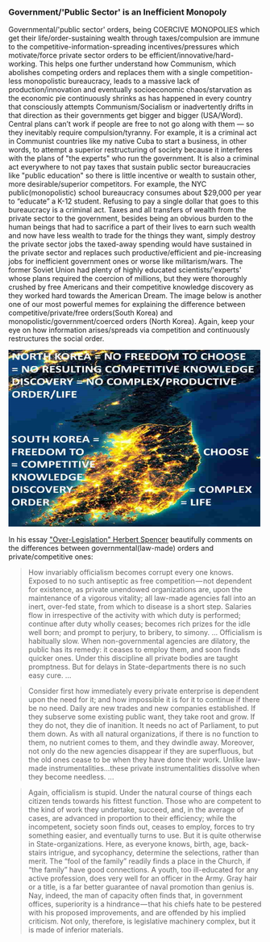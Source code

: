 

### Government/'Public Sector' is an Inefficient Monopoly

Governmental/'public sector' orders, being COERCIVE MONOPOLIES which get their life/order-sustaining wealth through taxes/compulsion are immune to the competitive-information-spreading incentives/pressures which motivate/force private sector orders to be efficient/innovative/hard-working. This helps one further understand how Communism, which abolishes competing orders and replaces them with a single competition-less monopolistic bureaucracy, leads to a massive lack of production/innovation and eventually socioeconomic chaos/starvation as the economic pie continuously shrinks as has happened in every country that consciously attempts Communism/Socialism or inadvertently drifts in that direction as their governments get bigger and bigger (USA/Word). Central plans can’t work if people are free to not go along with them — so they inevitably require compulsion/tyranny. For example, it is a criminal act in Communist countries like my native Cuba to start a business, in other words, to attempt a superior restructuring of society because it interferes with the plans of "the experts" who run the government. It is also a criminal act everywhere to not pay taxes that sustain public sector bureaucracies like "public education" so there is little incentive or wealth to sustain other, more desirable/superior competitors. For example, the NYC public(monopolistic) school bureaucracy consumes about $29,000 per year to “educate” a K-12 student. Refusing to pay a single dollar that goes to this bureaucracy is a criminal act. Taxes and all transfers of wealth from the private sector to the government, besides being an obvious burden to the human beings that had to sacrifice a part of their lives to earn such wealth and now have less wealth to trade for the things they want, simply destroy the private sector jobs the taxed-away spending would have sustained in the private sector and replaces such productive/efficient and pie-increasing jobs for inefficient government ones or worse like militarism/wars. The former Soviet Union had plenty of highly educated scientists/'experts' whose plans required the coercion of millions, but they were thoroughly crushed by free Americans and their competitive knowledge discovery as they worked hard towards the American Dream. The image below is another one of our most powerful memes for explaining the difference between competitive/private/free orders(South Korea) and monopolistic/government/coerced orders (North Korea). Again, keep your eye on how information arises/spreads via competition and continuously restructures the social order. 


<img src="../images/koreas.png" alt="Koreas"
	title="Koreas" width="500" height="350" />

In his essay ["Over-Legislation" Herbert Spencer](https://www.econlib.org/book-chapters/chapter-essay-over-legislation/) beautifully comments on the differences between governmental(law-made) orders and private/competitive ones:

>How invariably officialism becomes corrupt every one knows. Exposed to no such antiseptic as free competition — not dependent for existence, as private unendowed organizations are, upon the maintenance of a vigorous vitality; all law-made agencies fall into an inert, over-fed state, from which to disease is a short step. Salaries flow in irrespective of the activity with which duty is performed; continue after duty wholly ceases; becomes rich prizes for the idle well born; and prompt to perjury, to bribery, to simony. ... Officialism is habitually slow. When non-governmental agencies are dilatory, the public has its remedy: it ceases to employ them, and soon finds quicker ones. Under this discipline all private bodies are taught promptness. But for delays in State-departments there is no such easy cure. ...

>Consider first how immediately every private enterprise is dependent upon the need for it; and how impossible it is for it to continue if there be no need. Daily are new trades and new companies established. If they subserve some existing public want, they take root and grow. If they do not, they die of inanition. It needs no act of Parliament, to put them down. As with all natural organizations, if there is no function to them, no nutrient comes to them, and they dwindle away. Moreover, not only do the new agencies disappear if they are superfluous, but the old ones cease to be when they have done their work. Unlike law-made instrumentalities…these private instrumentalities dissolve when they become needless. ...

>Again, officialism is stupid. Under the natural course of things each citizen tends towards his fittest function. Those who are competent to the kind of work they undertake, succeed, and, in the average of cases, are advanced in proportion to their efficiency; while the incompetent, society soon finds out, ceases to employ, forces to try something easier, and eventually turns to use. But it is quite otherwise in State-organizations. Here, as everyone knows, birth, age, back-stairs intrigue, and sycophancy, determine the selections, rather than merit. The “fool of the family” readily finds a place in the Church, if “the family” have good connections. A youth, too ill-educated for any active profession, does very well for an officer in the Army. Gray hair or a title, is a far better guarantee of naval promotion than genius is. Nay, indeed, the man of capacity often finds that, in government offices, superiority is a hindrance — that his chiefs hate to be pestered with his proposed improvements, and are offended by his implied criticism. Not only, therefore, is legislative machinery complex, but it is made of inferior materials.
